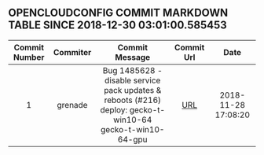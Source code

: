 ## OPENCLOUDCONFIG COMMIT MARKDOWN TABLE SINCE 2018-12-30 03:01:00.585453

| Commit Number | Commiter | Commit Message | Commit Url | Date | 
|:---:|:----:|:----------------------------------:|:------:|:----:| 
|1|grenade|Bug 1485628 - disable service pack updates & reboots (#216)  deploy: gecko-t-win10-64 gecko-t-win10-64-gpu|[URL](https://github.com/mozilla-releng/OpenCloudConfig/commit/3c874a7b7ab236ec1939728b43451e44eb50ff6f)|2018-11-28 17:08:20


